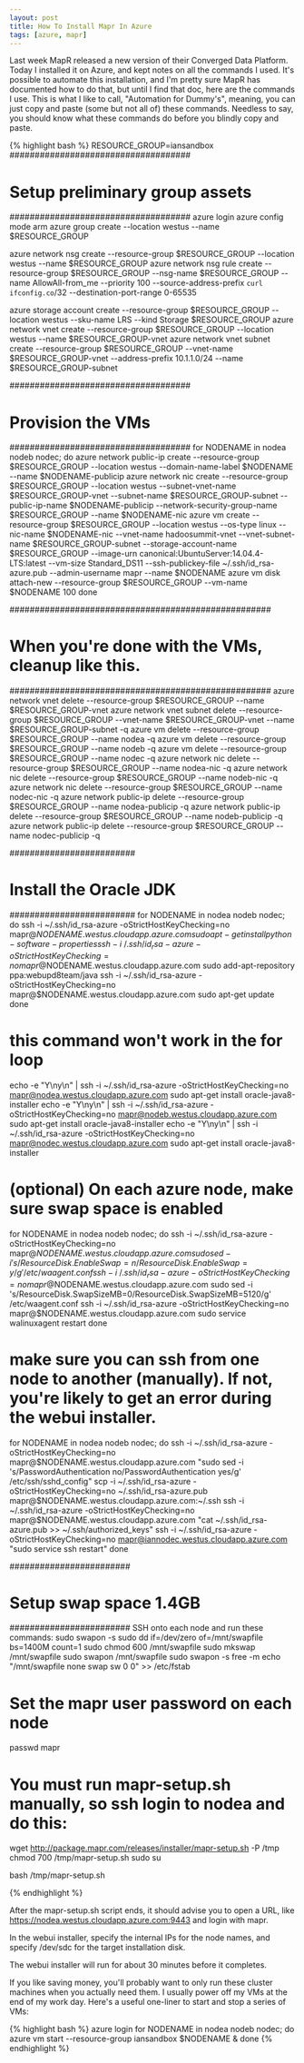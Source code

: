 ```yaml
---
layout: post
title: How To Install Mapr In Azure
tags: [azure, mapr]
---
```


Last week MapR released a new version of their Converged Data Platform. Today I installed it on Azure, and kept notes on all the commands I used. It's possible to automate this installation, and I'm pretty sure MapR has documented how to do that, but until I find that doc, here are the commands I use. This is what I like to call, "Automation for Dummy's", meaning, you can just copy and paste (some but not all of) these commands.  Needless to say, you should know what these commands do before you blindly copy and paste.


{% highlight bash %}
RESOURCE_GROUP=iansandbox
####################################
# Setup preliminary group assets
####################################
azure login
azure config mode arm
azure group create --location westus --name $RESOURCE_GROUP

azure network nsg create --resource-group $RESOURCE_GROUP --location westus --name $RESOURCE_GROUP
azure network nsg rule create --resource-group $RESOURCE_GROUP --nsg-name $RESOURCE_GROUP --name AllowAll-from_me --priority 100 --source-address-prefix `curl ifconfig.co`/32 --destination-port-range 0-65535
	
azure storage account create --resource-group $RESOURCE_GROUP --location westus --sku-name LRS --kind Storage $RESOURCE_GROUP
azure network vnet create --resource-group $RESOURCE_GROUP --location westus --name $RESOURCE_GROUP-vnet
azure network vnet subnet create --resource-group $RESOURCE_GROUP --vnet-name $RESOURCE_GROUP-vnet --address-prefix 10.1.1.0/24 --name $RESOURCE_GROUP-subnet

####################################
# Provision the VMs
####################################
for NODENAME in nodea nodeb nodec; do
azure network public-ip create --resource-group $RESOURCE_GROUP --location westus --domain-name-label $NODENAME --name $NODENAME-publicip
azure network nic create --resource-group $RESOURCE_GROUP --location westus --subnet-vnet-name $RESOURCE_GROUP-vnet --subnet-name $RESOURCE_GROUP-subnet --public-ip-name $NODENAME-publicip --network-security-group-name $RESOURCE_GROUP --name $NODENAME-nic 
azure vm create --resource-group $RESOURCE_GROUP --location westus --os-type linux --nic-name $NODENAME-nic --vnet-name hadoosummit-vnet  --vnet-subnet-name $RESOURCE_GROUP-subnet --storage-account-name $RESOURCE_GROUP --image-urn canonical:UbuntuServer:14.04.4-LTS:latest --vm-size Standard_DS11 --ssh-publickey-file ~/.ssh/id_rsa-azure.pub --admin-username mapr --name $NODENAME
azure vm disk attach-new --resource-group $RESOURCE_GROUP --vm-name $NODENAME 100
done



####################################################
# When you're done with the VMs, cleanup like this.
####################################################
azure network vnet delete --resource-group $RESOURCE_GROUP --name $RESOURCE_GROUP-vnet
azure network vnet subnet delete --resource-group $RESOURCE_GROUP --vnet-name $RESOURCE_GROUP-vnet --name $RESOURCE_GROUP-subnet -q
azure vm delete --resource-group $RESOURCE_GROUP --name nodea -q
azure vm delete --resource-group $RESOURCE_GROUP --name nodeb -q
azure vm delete --resource-group $RESOURCE_GROUP --name nodec -q
azure network nic delete --resource-group $RESOURCE_GROUP --name nodea-nic -q
azure network nic delete --resource-group $RESOURCE_GROUP --name nodeb-nic -q
azure network nic delete --resource-group $RESOURCE_GROUP --name nodec-nic -q
azure network public-ip delete --resource-group $RESOURCE_GROUP --name nodea-publicip -q
azure network public-ip delete --resource-group $RESOURCE_GROUP --name nodeb-publicip -q
azure network public-ip delete --resource-group $RESOURCE_GROUP --name nodec-publicip -q


#########################
# Install the Oracle JDK
#########################
for NODENAME in nodea nodeb nodec; do
ssh -i ~/.ssh/id_rsa-azure -oStrictHostKeyChecking=no mapr@$NODENAME.westus.cloudapp.azure.com sudo apt-get install python-software-properties
ssh -i ~/.ssh/id_rsa-azure -oStrictHostKeyChecking=no mapr@$NODENAME.westus.cloudapp.azure.com sudo add-apt-repository ppa:webupd8team/java
ssh -i ~/.ssh/id_rsa-azure -oStrictHostKeyChecking=no mapr@$NODENAME.westus.cloudapp.azure.com sudo apt-get update
done
# this command won't work in the for loop
echo -e "Y\ny\n" | ssh -i ~/.ssh/id_rsa-azure -oStrictHostKeyChecking=no mapr@nodea.westus.cloudapp.azure.com sudo apt-get install oracle-java8-installer
echo -e "Y\ny\n" | ssh -i ~/.ssh/id_rsa-azure -oStrictHostKeyChecking=no mapr@nodeb.westus.cloudapp.azure.com sudo apt-get install oracle-java8-installer
echo -e "Y\ny\n" | ssh -i ~/.ssh/id_rsa-azure -oStrictHostKeyChecking=no mapr@nodec.westus.cloudapp.azure.com sudo apt-get install oracle-java8-installer


# (optional) On each azure node, make sure swap space is enabled
for NODENAME in nodea nodeb nodec; do
ssh -i ~/.ssh/id_rsa-azure -oStrictHostKeyChecking=no mapr@$NODENAME.westus.cloudapp.azure.com sudo sed -i 's/ResourceDisk.EnableSwap=n/ResourceDisk.EnableSwap=y/g' /etc/waagent.conf
ssh -i ~/.ssh/id_rsa-azure -oStrictHostKeyChecking=no mapr@$NODENAME.westus.cloudapp.azure.com sudo sed -i 's/ResourceDisk.SwapSizeMB=0/ResourceDisk.SwapSizeMB=5120/g' /etc/waagent.conf
ssh -i ~/.ssh/id_rsa-azure -oStrictHostKeyChecking=no mapr@$NODENAME.westus.cloudapp.azure.com sudo service walinuxagent restart
done


# make sure you can ssh from one node to another (manually). If not, you're likely to get an error during the webui installer.

for NODENAME in nodea nodeb nodec; do
ssh -i ~/.ssh/id_rsa-azure -oStrictHostKeyChecking=no mapr@$NODENAME.westus.cloudapp.azure.com "sudo sed -i 's/PasswordAuthentication no/PasswordAuthentication yes/g' /etc/ssh/sshd_config"
scp -i ~/.ssh/id_rsa-azure -oStrictHostKeyChecking=no ~/.ssh/id_rsa-azure.pub mapr@$NODENAME.westus.cloudapp.azure.com:~/.ssh
ssh -i ~/.ssh/id_rsa-azure -oStrictHostKeyChecking=no mapr@$NODENAME.westus.cloudapp.azure.com "cat ~/.ssh/id_rsa-azure.pub >> ~/.ssh/authorized_keys"
ssh -i ~/.ssh/id_rsa-azure -oStrictHostKeyChecking=no mapr@iannodec.westus.cloudapp.azure.com "sudo service ssh restart"
done

########################
# Setup swap space 1.4GB
########################
SSH onto each node and run these commands:
sudo swapon -s
sudo dd if=/dev/zero of=/mnt/swapfile bs=1400M count=1
sudo chmod 600 /mnt/swapfile
sudo mkswap /mnt/swapfile
sudo swapon /mnt/swapfile
sudo swapon -s
free -m
echo "/mnt/swapfile   none    swap    sw    0   0" >> /etc/fstab

# Set the mapr user password on each node
passwd mapr

# You must run mapr-setup.sh manually, so ssh login to nodea and do this:
wget http://package.mapr.com/releases/installer/mapr-setup.sh -P /tmp
chmod 700 /tmp/mapr-setup.sh
sudo su

bash /tmp/mapr-setup.sh

{% endhighlight %}

After the mapr-setup.sh script ends, it should advise you to open a URL, like https://nodea.westus.cloudapp.azure.com:9443 and login with mapr.

In the webui installer, specify the internal IPs for the node names, and specify /dev/sdc for the target installation disk.

The webui installer will run for about 30 minutes before it completes.


If you like saving money, you'll probably want to only run these cluster machines when you actually need them. I usually power off my VMs at the end of my work day.  Here's a useful one-liner to start and stop a series of VMs:

{% highlight bash %}
azure login
for NODENAME in nodea nodeb nodec; do azure vm start --resource-group iansandbox $NODENAME & done
{% endhighlight %}

